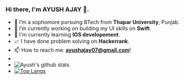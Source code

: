 ### Hi there, I'm AYUSH AJAY 👋.


- 🔭 I’m a sophomore pursuing BTech from **Thapar University**, Punjab.
- 🌱 I’m currently working on building my UI skills on **Swift**.
- 🔭 I'm currently learning __IOS developement__.
- 📈 I have done problem solving on **Hackerrank**.
- 📫 How to reach me: **ayushajay07@gmail.com**!
- 
- ![Ayush's github stats](https://github-readme-stats.vercel.app/api?username=ayushajayy)
- [![Top Langs](https://github-readme-stats.vercel.app/api/top-langs/?username=ayushajayy)](https://github.com/ayushajayy/github-readme-stats)

 

